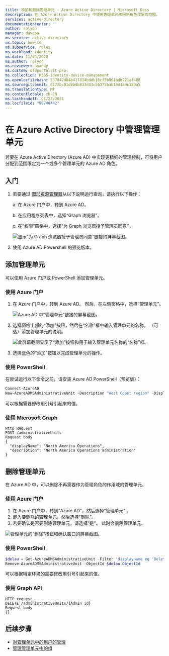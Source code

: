 ```yaml
---
title: 添加和删除管理单元 - Azure Active Directory | Microsoft Docs
description: 在 Azure Active Directory 中使用管理单元来限制角色权限的范围。
services: active-directory
documentationcenter: ''
author: rolyon
manager: daveba
ms.service: active-directory
ms.topic: how-to
ms.subservice: roles
ms.workload: identity
ms.date: 11/04/2020
ms.author: rolyon
ms.reviewer: anandy
ms.custom: oldportal;it-pro;
ms.collection: M365-identity-device-management
ms.openlocfilehash: 537847d84b417814bddb16cf5b961bdb221af488
ms.sourcegitcommit: 6272bc01d8bdb833d43c56375bab1841a9c380a5
ms.translationtype: MT
ms.contentlocale: zh-CN
ms.lasthandoff: 01/23/2021
ms.locfileid: "98740442"
---
```

# <a name="manage-administrative-units-in-azure-active-directory"></a>在 Azure Active Directory 中管理管理单元

若要在 Azure Active Directory (Azure AD) 中实现更精细的管理控制，可将用户分配到范围限定为一个或多个管理单元的 Azure AD 角色。

## <a name="get-started"></a>入门

1. 若要通过 [图形资源管理器](https://aka.ms/ge)从以下说明运行查询，请执行以下操作：

    a. 在 Azure 门户中，转到 Azure AD。 
    
    b. 在应用程序列表中，选择“Graph 浏览器”。
    
    c. 在“权限”窗格中，选择“为 Graph 浏览器授予管理员同意”。

    ![显示“为 Graph 浏览器授予管理员同意”链接的屏幕截图。](./media/admin-units-manage/select-graph-explorer.png)


1. 使用 Azure AD Powershell 的预览版本。

## <a name="add-an-administrative-unit"></a>添加管理单元

可以使用 Azure 门户或 PowerShell 添加管理单元。

### <a name="use-the-azure-portal"></a>使用 Azure 门户

1. 在 Azure 门户中，转到 Azure AD。 然后，在左侧窗格中，选择“管理单元”。

    ![Azure AD 中“管理单元”链接的屏幕截图。](./media/admin-units-manage/nav-to-admin-units.png)

1. 选择窗格上部的“添加”按钮，然后在“名称”框中输入管理单元的名称。 （可选）添加管理单元的说明。

    ![此屏幕截图显示了“添加”按钮和用于输入管理单元名称的“名称”框。](./media/admin-units-manage/add-new-admin-unit.png)

1. 选择蓝色的“添加”按钮以完成管理单元的操作。

### <a name="use-powershell"></a>使用 PowerShell

在尝试运行以下命令之前，请安装 Azure AD PowerShell（预览版）：

```powershell
Connect-AzureAD
New-AzureADMSAdministrativeUnit -Description "West Coast region" -DisplayName "West Coast"
```

可以根据需要修改用引号引起来的值。

### <a name="use-microsoft-graph"></a>使用 Microsoft Graph

```http
Http Request
POST /administrativeUnits
Request body
{
  "displayName": "North America Operations",
  "description": "North America Operations administration"
}
```

## <a name="remove-an-administrative-unit"></a>删除管理单元

在 Azure AD 中，可以删除不再需要作为管理角色的作用域的管理单元。

### <a name="use-the-azure-portal"></a>使用 Azure 门户

1. 在 Azure 门户中，转到“Azure AD”，然后选择“管理单元” 。 
1. 键入要删除的管理单元，然后选择“删除”。 
1. 若要确认是否要删除管理单元，请选择“是”。 此时会删除管理单元。

![管理单元的“删除”按钮和确认窗口的屏幕截图。](./media/admin-units-manage/select-admin-unit-to-delete.png)

### <a name="use-powershell"></a>使用 PowerShell

```powershell
$delau = Get-AzureADMSAdministrativeUnit -Filter "displayname eq 'DeleteMe Admin Unit'"
Remove-AzureADMSAdministrativeUnit -ObjectId $delau.ObjectId
```

可以根据特定环境的需要修改用引号引起来的值。

### <a name="use-the-graph-api"></a>使用 Graph API

```http
HTTP request
DELETE /administrativeUnits/{Admin id}
Request body
{}
```

## <a name="next-steps"></a>后续步骤

* [对管理单元中的用户的管理](admin-units-add-manage-users.md)
* [管理管理单元中的组](admin-units-add-manage-groups.md)
